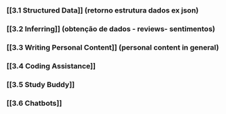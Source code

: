 ### [[3.1 Structured Data]] (retorno estrutura dados ex json)
### [[3.2 Inferring]] (obtenção de dados - reviews- sentimentos)
### [[3.3 Writing Personal Content]] (personal content in general)
### [[3.4 Coding Assistance]]
### [[3.5 Study Buddy]]
### [[3.6 Chatbots]]
